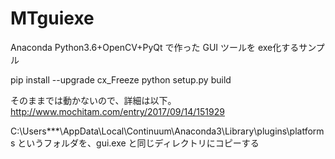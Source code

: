 # MTguiexe
Anaconda Python3.6+OpenCV+PyQt で作った GUI ツールを exe化するサンプル

pip install --upgrade cx_Freeze
python setup.py build

そのままでは動かないので、詳細は以下。
http://www.mochitam.com/entry/2017/09/14/151929

C:\Users\***\AppData\Local\Continuum\Anaconda3\Library\plugins\platforms というフォルダを、gui.exe と同じディレクトリにコピーする
